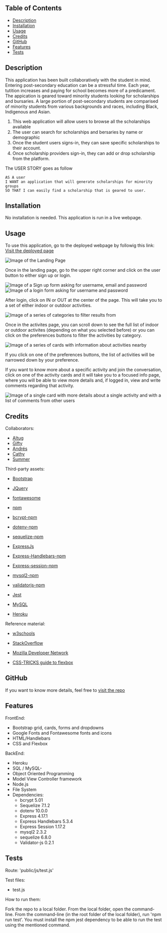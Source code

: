 ## <Dollars4Scholars>

## Table of Contents

  - [Description](#description)
  - [Installation](#installation)
  - [Usage](#usage)
  - [Credits](#credits)
  - [GitHub](#github)
  - [Features](#features)
  - [Tests](#tests)

## Description
This application has been built collaboratively with the student in mind. Entering post-secondary education can be a stressful time. Each year, tutition increases and paying for school becomes more of a predicament. The appication is geared toward minority students looking for scholarships and bursaries. A large portion of post-secondary students are comparised of minority students from various backgrounds and races, including Black, Indigenous and Asian. 

1. This web application will allow users to browse all the scholarships available 
2. The user can search for scholarships and bersaries by name or demographic
3. Once the student users signs-in, they can save specific scholarships to their account.
4. Once scholarship providers sign-in, they can add or drop scholarship from the platform.

The USER STORY goes as follow

    AS A user
    I WANT an application that will generate scholarships for minority groups
    SO THAT I can easily find a scholarship that is geared to user.



## Installation

No installation is needed. This application is run in a live webpage.

## Usage

To use this application, go to the deployed webpage by followig this link: [Visit the deployed page](https://sscholarship-app.herokuapp.com/)

![Image of the Landing Page](./public/images/Index-Screenshot.PNG "Landing Page")

Once in the landing page, go to the upper right corner and click on the user button to either sign up or login.

![Image of a Sign up form asking for username, email and password](./public/images/Signup-Screenshot.PNG "Sign up form")
![Image of a login form asking for username and password](./public/images/Login-Screenshot.PNG "Login form")

After login, click on IN or OUT at the center of the page. This will take you to a set of either indoor or outdoor activities.

![Image of a series of categories to filter results from](./public/images/Activities-filters-Screenshot.PNG "Choose your preferences")


Once in the activites page, you can scroll down to see the full list of indoor or outdoor activites (depending on what you selected before) or you can click on the preferences buttons to filter the activities by category.

![Image of a series of cards with information about activities nearby](./public/images/Activities-list-Screenshot.PNG "Choose from the list of activites")


If you click on one of the preferences buttons, the list of activities will be narrowed down by your preference.

If you want to know more about a specific activity and join the conversation, click on one of the activity cards and it will take you to a focused info page, where you will be able to view more details and, if logged in, view and write comments regarding that activity.

![Image of a single card with more details about a single activity and with a list of comments from other users](./public/images/Activity-info-Screenshot.PNG "Find out more about the activity")

## Credits

Collaborators:
- [Altug](https://github.com/altugcakmakci)
- [Gifty](https://github.com/giftilicious)
- [Andrés](https://github.com/aj-pena)
- [Cathy](https://github.com/cathytanya)
- [Summer](https://github.com/svilleneuve1994)

Third-party assets:
- [Bootstrap](https://getbootstrap.com/)

- [JQuery](https://jquery.com/)

- [fontawesome](https://fontawesome.com/)
- [npm](https://www.npmjs.com/)
- [bcrypt-npm](https://www.npmjs.com/package/bcrypt)
- [dotenv-npm](https://www.npmjs.com/package/dotenv)
- [sequelize-npm](https://www.npmjs.com/package/sequelize)
- [ExpressJs](https://expressjs.com/)
- [Express-Handlebars-npm](https://www.npmjs.com/package/express-handlebars)
- [Express-session-npm](https://www.npmjs.com/package/express-session)
- [mysql2-npm](https://www.npmjs.com/package/mysql2)
- [validatorjs-npm](https://www.npmjs.com/package/validatorjs)
- [Jest](https://jestjs.io/)
- [MySQL](https://www.mysql.com/)
- [Heroku](https://www.heroku.com/nodejs) 


Reference material:
- [w3schools](https://www.w3schools.com/)
- [StackOverflow](https://stackoverflow.com/)
- [Mozilla Developer Network](https://developer.mozilla.org/en-US/)

- [CSS-TRICKS guide to flexbox](https://css-tricks.com/snippets/css/a-guide-to-flexbox/)


## GitHub

If you want to know more details, feel free to [visit the repo](https://github.com/cathytanya/inout.git)


## Features

FrontEnd:
- Bootstrap grid, cards, forms and dropdowns
- Google Fonts and Fontawesome fonts and icons
- HTML/Handlebars
- CSS and Flexbox

BackEnd:
- Heroku
- SQL / MySQL- 
- Object Oriented Programming
- Model View Controller framework
- Node.js
- File System
- Dependencies:
  - bcrypt 5.01
  - Sequelize 7.1.2
  - dotenv 10.0.0
  - Express 4.17.1
  - Express Handlebars 5.3.4
  - Express Session 1.17.2
  - mysql2 2.3.2
  - sequelize 6.8.0
  - Validator-js 0.2.1
  

## Tests

Route: 
'public/js/test.js'

Test files: 

- test.js

How to run them: 

Fork the repo to a local folder.
From the local folder, open the command-line.
From the command-line (in the root folder of the local folder), run 'npm run test'.
You must install the npm jest dependency to be able to run the test using the mentioned command. 